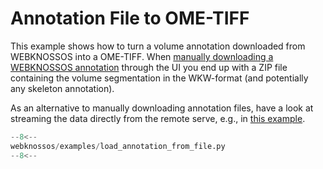 # Annotation File to OME-TIFF

This example shows how to turn a volume annotation downloaded from WEBKNOSSOS into a OME-TIFF. When [manually downloading a WEBKNOSSOS annotation](/webknossos/export.html#data-export-through-the-ui) through the UI you end up with a ZIP file containing the volume segmentation in the WKW-format (and potentially any skeleton annotation).

As an alternative to manually downloading annotation files, have a look at streaming the data directly from the remote serve, e.g., in [this example](./download_segments.md).

```python
--8<--
webknossos/examples/load_annotation_from_file.py
--8<--
```
